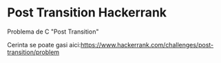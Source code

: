 # Post Transition Hackerrank
Problema de C "Post Transition"

Cerinta se poate gasi aici:https://www.hackerrank.com/challenges/post-transition/problem
